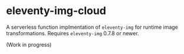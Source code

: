 # eleventy-img-cloud

A serverless function implmentation of `eleventy-img` for runtime image transformations. Requires `eleventy-img` 0.7.8 or newer.

(Work in progress)